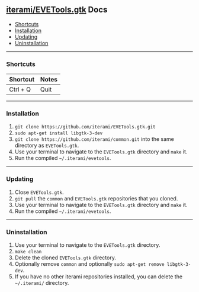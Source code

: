 [iterami/EVETools.gtk](https://github.com/iterami/EVETools.gtk) Docs
--------------------------------------------------------------------

* [Shortcuts](#shortcuts)
* [Installation](#installation)
* [Updating](#updating)
* [Uninstallation](#uninstallation)

---

### Shortcuts

Shortcut         | Notes
-----------------|------
Ctrl + Q         | Quit

---

### Installation

1. `git clone https://github.com/iterami/EVETools.gtk.git`
2. `sudo apt-get install libgtk-3-dev`
3. `git clone https://github.com/iterami/common.git` into the same directory as `EVETools.gtk`.
4. Use your terminal to navigate to the `EVETools.gtk` directory and `make` it.
5. Run the compiled `~/.iterami/evetools`.

---

### Updating

1. Close `EVETools.gtk`.
2. `git pull` the `common` and `EVETools.gtk` repositories that you cloned.
3. Use your terminal to navigate to the `EVETools.gtk` directory and `make` it.
4. Run the compiled `~/.iterami/evetools`.

---

### Uninstallation

1. Use your terminal to navigate to the `EVETools.gtk` directory.
2. `make clean`
3. Delete the cloned `EVETools.gtk` directory.
4. Optionally remove `common` and optionally `sudo apt-get remove libgtk-3-dev`.
5. If you have no other iterami repositories installed, you can delete the `~/.iterami/` directory.
